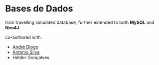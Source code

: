 # Bases de Dados
train travelling simulated database, further extended to both **MySQL** and **Neo4J**

co-authored with:
+ [André Diogo](https://github.com/Seriyin)
+ [António Silva](https://github.com/To-Silva)
+ Hélder Gonçalves
